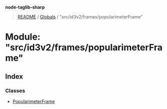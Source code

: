 **node-taglib-sharp**

> [README](../README.md) / [Globals](../globals.md) / "src/id3v2/frames/popularimeterFrame"

# Module: "src/id3v2/frames/popularimeterFrame"

## Index

### Classes

* [PopularimeterFrame](../classes/_src_id3v2_frames_popularimeterframe_.popularimeterframe.md)
